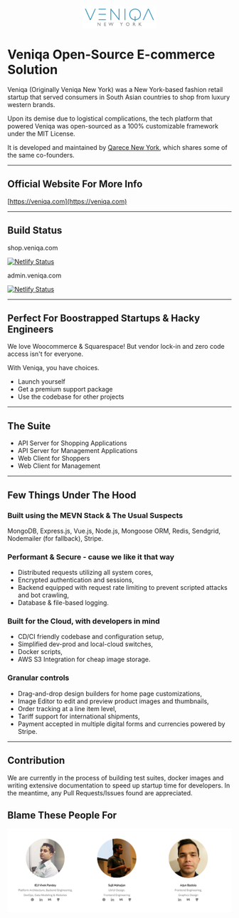 
<div style="text-align: center"><img src="./website/img/team/veniqa-logo.png" height="50px"/></div>


# Veniqa Open-Source E-commerce Solution

Veniqa (Originally Veniqa New York) was a New York-based fashion retail startup that served consumers in South Asian countries to shop from luxury western brands.

Upon its demise due to logistical complications, the tech platform that powered Veniqa was open-sourced as a 100% customizable framework under the MIT License.

It is developed and maintained by [Qarece New York](https://qarece.com), which shares some of the same co-founders.

___

## Official Website For More Info
[https://veniqa.com](https://veniqa.com)

---

## Build Status

shop.veniqa.com 

[![Netlify Status](https://api.netlify.com/api/v1/badges/c95aadbb-cf5b-4e35-a86d-69646f345690/deploy-status)](https://app.netlify.com/sites/prod-veniqa-client/deploys)

admin.veniqa.com

[![Netlify Status](https://api.netlify.com/api/v1/badges/bb8d700a-4136-4b65-acc1-f29e14aed779/deploy-status)](https://app.netlify.com/sites/prod-veniqa-admin/deploys)  

---

## Perfect For Boostrapped Startups & Hacky Engineers
We love Woocommerce & Squarespace! But vendor lock-in and zero code access isn't for everyone.

With Veniqa, you have choices.
* Launch yourself
* Get a premium support package
* Use the codebase for other projects

---

## The Suite
* API Server for Shopping Applications
* API Server for Management Applications
* Web Client for Shoppers
* Web Client for Management

---

## Few Things Under The Hood

### Built using the MEVN Stack & The Usual Suspects
MongoDB, Express.js, Vue.js, Node.js, Mongoose ORM, Redis, Sendgrid, Nodemailer (for fallback), Stripe.

### Performant & Secure - cause we like it that way
* Distributed requests utilizing all system cores, 
* Encrypted authentication and sessions, 
* Backend equipped with request rate limiting to prevent scripted attacks and bot crawling, 
* Database & file-based logging.

### Built for the Cloud, with developers in mind
* CD/CI friendly codebase and configuration setup, 
* Simplified dev-prod and local-cloud switches, 
* Docker scripts, 
* AWS S3 Integration for cheap image storage.

### Granular controls
* Drag-and-drop design builders for home page customizations, 
* Image Editor to edit and preview product images and thumbnails, 
* Order tracking at a line item level, 
* Tariff support for international shipments, 
* Payment accepted in multiple digital forms and currencies powered by Stripe.

---

## Contribution

We are currently in the process of building test suites, docker images and writing extensive documentation to speed up startup time for developers. In the meantime, any Pull Requests/Issues found are appreciated.



## Blame These People For

<a href="https://github.com/Viveckh/Veniqa/graphs/contributors"><img src="./website/img/team/veniqa-contributors.png" /></a>





